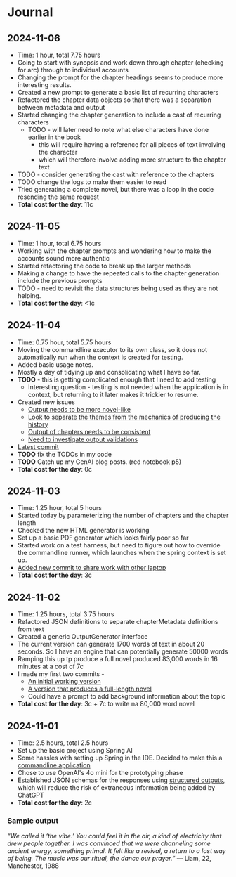 # Journal

## 2024-11-06
* Time: 1 hour, total 7.75 hours
* Going to start with synopsis and work down through chapter (checking for arc) through to individual accounts
* Changing the prompt for the chapter headings seems to produce more interesting results.
* Created a new prompt to generate a basic list of recurring characters
* Refactored the chapter data objects so that there was a separation between metadata and output
* Started changing the chapter generation to include a cast of recurring characters
  * TODO - will later need to note what else characters have done earlier in the book
    * this will require having a reference for all pieces of text involving the character
    * which will therefore involve adding more structure to the chapter text 
* TODO - consider generating the cast with reference to the chapters
* TODO change the logs to make them easier to read
* Tried generating a complete novel, but there was a loop in the code resending the same request
* **Total cost for the day**: 11c

## 2024-11-05
* Time: 1 hour, total 6.75 hours
* Working with the chapter prompts and wondering how to make the accounts sound more authentic
* Started refactoring the code to break up the larger methods
* Making a change to have the repeated calls to the chapter generation include the previous prompts
* TODO - need to revisit the data structures being used as they are not helping.
* **Total cost for the day**: <1c

## 2024-11-04
* Time: 0.75 hour, total 5.75 hours
* Moving the commandline executor to its own class, so it does not automatically run when the context is created for testing.
* Added basic usage notes.
* Mostly a day of tidying up and consolidating what I have so far.
* **TODO** - this is getting complicated enough that I need to add testing
  * Interesting question - testing is not needed when the application is in context, but returning to it later makes it trickier to resume.
* Created new issues
    * [Output needs to be more novel-like](https://github.com/orbific/OralHistoryGenerator/issues/1)
    * [Look to separate the themes from the mechanics of producing the history](https://github.com/orbific/OralHistoryGenerator/issues/2)
    * [Output of chapters needs to be consistent](https://github.com/orbific/OralHistoryGenerator/issues/3)
    * [Need to investigate output validations](https://github.com/orbific/OralHistoryGenerator/issues/4)
* [Latest commit](https://github.com/orbific/OralHistoryGenerator/commit/6ffc9b9e6a32719abdd11d19ef7e3bf2167342a4)
* **TODO** fix the TODOs in my code
* **TODO** Catch up my GenAI blog posts. (red notebook p5)
* **Total cost for the day**: 0c

## 2024-11-03
* Time: 1.25 hour, total 5 hours
* Started today by parameterizing the number of chapters and the chapter length
* Checked the new HTML generator is working
* Set up a basic PDF generator which looks fairly poor so far
* Started work on a test harness, but need to figure out how to override the commandline runner, which launches when the spring context is set up.
* [Added new commit to share work with other laptop](https://github.com/orbific/OralHistoryGenerator/commit/8d97fe0287f29e6cce9de3d163335acf85004fab)
* **Total cost for the day**: 3c

## 2024-11-02
* Time: 1.25 hours, total 3.75 hours
* Refactored JSON definitions to separate chapterMetadata definitions from text
* Created a generic OutputGenerator interface
* The current version can generate 1700 words of text in about 20 seconds. So I have an engine that can potentially generate 50000 words
* Ramping this up tp produce a full novel produced 83,000 words in 16 minutes at a cost of 7c
* I made my first two commits -
    * [An initial working version](https://github.com/orbific/OralHistoryGenerator/commit/af463b78144ffbfa4868b4b25fd77efbed217fc7)
    * [A version that produces a full-length novel](https://github.com/orbific/OralHistoryGenerator/commit/d7c9698ffdfe8dcf8dd85524d0afb96af2b5c3bf)
    * Could have a prompt to add background information about the topic
* **Total cost for the day**: 3c + 7c to write na 80,000 word novel

## 2024-11-01
* Time: 2.5 hours, total 2.5 hours
* Set up the basic project using Spring AI
* Some hassles with setting up Spring in the IDE. Decided to make this a [commandline application](https://www.baeldung.com/spring-boot-console-app)
* Chose to use OpenAI's 4o mini for the prototyping phase
* Established JSON schemas for the responses using [structured outputs](https://spring.io/blog/2024/08/09/spring-ai-embraces-openais-structured-outputs-enhancing-json-response), which will reduce the risk of extraneous information being added by ChatGPT
* **Total cost for the day**: 2c

### Sample output
*“We called it ‘the vibe.’ You could feel it in the air, a kind of electricity that drew people together. I was convinced that we were channeling some ancient energy, something primal. It felt like a revival, a return to a lost way of being. The music was our ritual, the dance our prayer.”*
— Liam, 22, Manchester, 1988
